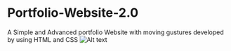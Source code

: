 # Portfolio-Website-2.0
A Simple and Advanced portfolio Website with moving gustures developed by using HTML and CSS
![Alt text](/relative/C:\Users\ganes\Pictures\Screenshots/Screenshot(54).png?raw=true "demo")
